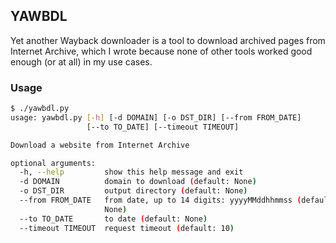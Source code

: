 ## YAWBDL

Yet another Wayback downloader is a tool to download archived pages from Internet Archive, which I wrote because none of other tools worked good enough (or at all) in my use cases.

### Usage

```bash
$ ./yawbdl.py
usage: yawbdl.py [-h] [-d DOMAIN] [-o DST_DIR] [--from FROM_DATE]
                 [--to TO_DATE] [--timeout TIMEOUT]

Download a website from Internet Archive

optional arguments:
  -h, --help         show this help message and exit
  -d DOMAIN          domain to download (default: None)
  -o DST_DIR         output directory (default: None)
  --from FROM_DATE   from date, up to 14 digits: yyyyMMddhhmmss (default:
                     None)
  --to TO_DATE       to date (default: None)
  --timeout TIMEOUT  request timeout (default: 10)
```
